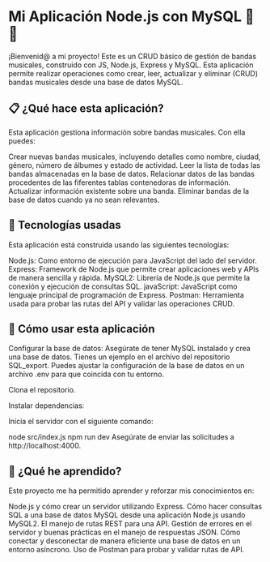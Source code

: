 # Mi Aplicación Node.js con MySQL 🎵🚀

¡Bienvenid@ a mi proyecto! Este es un CRUD básico de gestión de bandas musicales, construido con JS, Node.js, Express y MySQL. Esta aplicación permite realizar operaciones como crear, leer, actualizar y eliminar (CRUD) bandas musicales desde una base de datos MySQL.

## 📋 ¿Qué hace esta aplicación?
Esta aplicación gestiona información sobre bandas musicales. Con ella puedes:

Crear nuevas bandas musicales, incluyendo detalles como nombre, ciudad, género, número de álbumes y estado de actividad.
Leer la lista de todas las bandas almacenadas en la base de datos.
Relacionar datos de las bandas procedentes de las fiferentes tablas contenedoras de información.
Actualizar información existente sobre una banda.
Eliminar bandas de la base de datos cuando ya no sean relevantes.

## 🔧 Tecnologías usadas

Esta aplicación está construida usando las siguientes tecnologías:

Node.js: Como entorno de ejecución para JavaScript del lado del servidor.
Express: Framework de Node.js que permite crear aplicaciones web y APIs de manera sencilla y rápida.
MySQL2: Librería de Node.js que permite la conexión y ejecución de consultas SQL.
javaScript: JavaScript como  lenguaje principal de programación de Express.
Postman: Herramienta usada para probar las rutas del API y validar las operaciones CRUD.

## 🚀 Cómo usar esta aplicación

Configurar la base de datos: Asegúrate de tener MySQL instalado y crea una base de datos. Tienes un ejemplo en el archivo del repositorio SQL_export. Puedes ajustar la configuración de la base de datos en un archivo .env para que coincida con tu entorno.

Clona el repositorio.

Instalar dependencias: 

Inicia el servidor con el siguiente comando:

node src/index.js
npm run dev
Asegúrate de enviar las solicitudes a http://localhost:4000.




## 🌱 ¿Qué he aprendido?
Este proyecto me ha permitido aprender y reforzar mis conocimientos en:

Node.js y cómo crear un servidor utilizando Express.
Cómo hacer consultas SQL a una base de datos MySQL desde una aplicación Node.js usando MySQL2.
El manejo de rutas REST para una API.
Gestión de errores en el servidor y buenas prácticas en el manejo de respuestas JSON.
Cómo conectar y desconectar de manera eficiente una base de datos en un entorno asíncrono.
Uso de Postman para probar y validar rutas de API.
